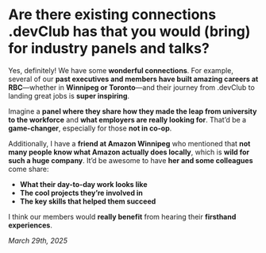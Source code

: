 # Are there existing connections .devClub has that you would (bring) for industry panels and talks?

Yes, definitely! We have some **wonderful connections**. For example, several of our **past executives and members have built amazing careers at RBC**—whether in **Winnipeg or Toronto**—and their journey from .devClub to landing great jobs is **super inspiring**.  

Imagine a **panel where they share how they made the leap from university to the workforce** and **what employers are really looking for**. That’d be a **game-changer**, especially for those **not in co-op**.  

Additionally, I have a **friend at Amazon Winnipeg** who mentioned that **not many people know what Amazon actually does locally**, which is **wild for such a huge company**. It’d be awesome to have **her and some colleagues** come share:  
- **What their day-to-day work looks like**  
- **The cool projects they’re involved in**  
- **The key skills that helped them succeed**  

I think our members would **really benefit** from hearing their **firsthand experiences**. 

*March 29th, 2025*
